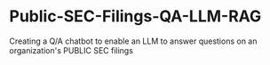 # Public-SEC-Filings-QA-LLM-RAG
Creating a Q/A chatbot to enable an LLM to answer questions on an organization's PUBLIC SEC filings
